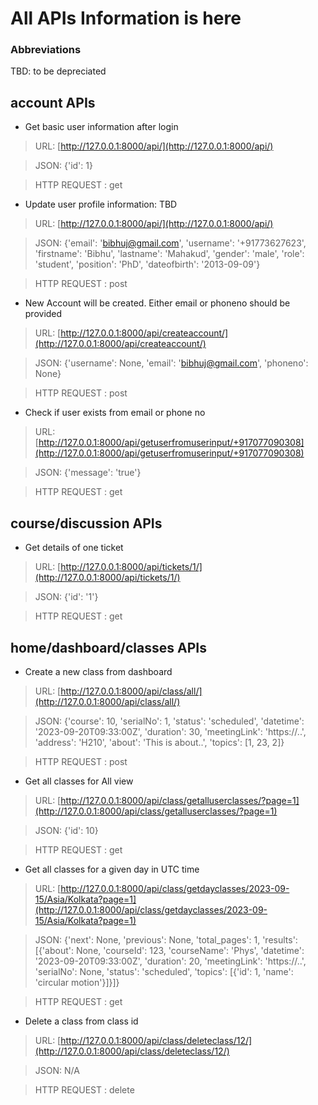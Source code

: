 #  All APIs Information is here
### Abbreviations 
 TBD: to be depreciated 
##  account APIs 
-  Get basic user information after login

>  URL:  [http://127.0.0.1:8000/api/](http://127.0.0.1:8000/api/)

> JSON: {'id': 1}

> HTTP REQUEST : get
-  Update user profile information: TBD

>  URL:  [http://127.0.0.1:8000/api/](http://127.0.0.1:8000/api/)

> JSON: {'email': 'bibhuj@gmail.com', 'username': '+91773627623', 'firstname': 'Bibhu', 'lastname': 'Mahakud', 'gender': 'male', 'role': 'student', 'position': 'PhD', 'dateofbirth': '2013-09-09'}

> HTTP REQUEST : post
-  New Account will be created. Either email or phoneno should be provided

>  URL:  [http://127.0.0.1:8000/api/createaccount/](http://127.0.0.1:8000/api/createaccount/)

> JSON: {'username': None, 'email': 'bibhuj@gmail.com', 'phoneno': None}

> HTTP REQUEST : post
-  Check if user exists from email or phone no

>  URL:  [http://127.0.0.1:8000/api/getuserfromuserinput/+917077090308](http://127.0.0.1:8000/api/getuserfromuserinput/+917077090308)

> JSON: {'message': 'true'}

> HTTP REQUEST : get
##  course/discussion APIs 
-  Get details of one ticket

>  URL:  [http://127.0.0.1:8000/api/tickets/1/](http://127.0.0.1:8000/api/tickets/1/)

> JSON: {'id': '1'}

> HTTP REQUEST : get
##  home/dashboard/classes APIs 
-  Create a new class from dashboard

>  URL:  [http://127.0.0.1:8000/api/class/all/](http://127.0.0.1:8000/api/class/all/)

> JSON: {'course': 10, 'serialNo': 1, 'status': 'scheduled', 'datetime': '2023-09-20T09:33:00Z', 'duration': 30, 'meetingLink': 'https://..', 'address': 'H210', 'about': 'This is about..', 'topics': [1, 23, 2]}

> HTTP REQUEST : post
-  Get all classes for All view 

>  URL:  [http://127.0.0.1:8000/api/class/getalluserclasses/?page=1](http://127.0.0.1:8000/api/class/getalluserclasses/?page=1)

> JSON: {'id': 10}

> HTTP REQUEST : get
-  Get all classes for a given day in UTC time

>  URL:  [http://127.0.0.1:8000/api/class/getdayclasses/2023-09-15/Asia/Kolkata?page=1](http://127.0.0.1:8000/api/class/getdayclasses/2023-09-15/Asia/Kolkata?page=1)

> JSON: {'next': None, 'previous': None, 'total_pages': 1, 'results': [{'about': None, 'courseId': 123, 'courseName': 'Phys', 'datetime': '2023-09-20T09:33:00Z', 'duration': 20, 'meetingLink': 'https://..', 'serialNo': None, 'status': 'scheduled', 'topics': [{'id': 1, 'name': 'circular motion'}]}]}

> HTTP REQUEST : get
-  Delete a class from class id

>  URL:  [http://127.0.0.1:8000/api/class/deleteclass/12/](http://127.0.0.1:8000/api/class/deleteclass/12/)

> JSON: N/A

> HTTP REQUEST : delete
